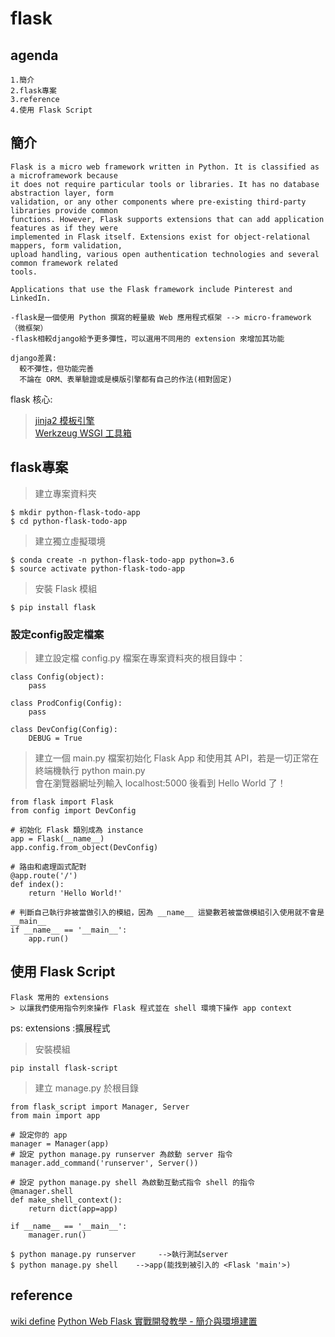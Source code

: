 # flask
## agenda
```
1.簡介
2.flask專案
3.reference
4.使用 Flask Script
```
## 簡介
```
Flask is a micro web framework written in Python. It is classified as a microframework because
it does not require particular tools or libraries. It has no database abstraction layer, form 
validation, or any other components where pre-existing third-party libraries provide common 
functions. However, Flask supports extensions that can add application features as if they were
implemented in Flask itself. Extensions exist for object-relational mappers, form validation, 
upload handling, various open authentication technologies and several common framework related 
tools.

Applications that use the Flask framework include Pinterest and LinkedIn.
```
```
-flask是一個使用 Python 撰寫的輕量級 Web 應用程式框架 --> micro-framework（微框架）
-flask相較django給予更多彈性，可以選用不同用的 extension 來增加其功能
```
```
django差異:
  較不彈性，但功能完善
  不論在 ORM、表單驗證或是模版引擎都有自己的作法(相對固定)
```
flask 核心:
> [jinja2 模板引擎](https://jinja.palletsprojects.com/en/2.9.x/)  
> [Werkzeug WSGI 工具箱](https://werkzeug.palletsprojects.com/en/1.0.x/)  

## flask專案
> 建立專案資料夾  
```
$ mkdir python-flask-todo-app
$ cd python-flask-todo-app
```
> 建立獨立虛擬環境  
```
$ conda create -n python-flask-todo-app python=3.6
$ source activate python-flask-todo-app
```
> 安裝 Flask 模組
```
$ pip install flask
```
### 設定config設定檔案
> 建立設定檔 config.py 檔案在專案資料夾的根目錄中：  
```
class Config(object):
    pass

class ProdConfig(Config):
    pass

class DevConfig(Config):
    DEBUG = True
```
> 建立一個 main.py 檔案初始化 Flask App 和使用其 API，若是一切正常在終端機執行 python main.py     
> 會在瀏覽器網址列輸入 localhost:5000 後看到 Hello World 了！  
```
from flask import Flask
from config import DevConfig

# 初始化 Flask 類別成為 instance
app = Flask(__name__)
app.config.from_object(DevConfig)

# 路由和處理函式配對
@app.route('/')
def index():
    return 'Hello World!'

# 判斷自己執行非被當做引入的模組，因為 __name__ 這變數若被當做模組引入使用就不會是 __main__
if __name__ == '__main__':
    app.run()
```
## 使用 Flask Script
```
Flask 常用的 extensions
> 以讓我們使用指令列來操作 Flask 程式並在 shell 環境下操作 app context
```
ps: extensions :擴展程式

> 安裝模組  
```
pip install flask-script
```
> 建立 manage.py 於根目錄  
```
from flask_script import Manager, Server
from main import app

# 設定你的 app
manager = Manager(app)
# 設定 python manage.py runserver 為啟動 server 指令
manager.add_command('runserver', Server())

# 設定 python manage.py shell 為啟動互動式指令 shell 的指令 
@manager.shell
def make_shell_context():
    return dict(app=app)

if __name__ == '__main__':
    manager.run()
```
```
$ python manage.py runserver     -->執行測試server
$ python manage.py shell    -->app(能找到被引入的 <Flask 'main'>)
```


## reference
[wiki define](https://en.wikipedia.org/wiki/Flask_(web_framework))  
[Python Web Flask 實戰開發教學 - 簡介與環境建置](https://blog.techbridge.cc/2017/06/03/python-web-flask101-tutorial-introduction-and-environment-setup/)   

